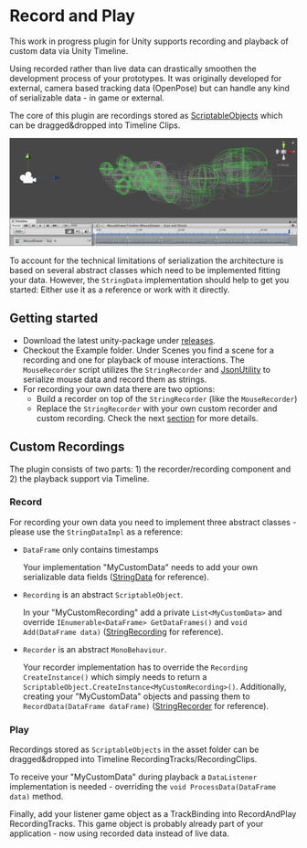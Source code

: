 # Record and Play

This work in progress plugin for Unity supports recording and playback of custom data via Unity Timeline.

Using recorded rather than live data can drastically smoothen the development process of your prototypes. It was originally developed for external, camera based tracking data (OpenPose) but can handle any kind of serializable data - in game or external.

The core of this plugin are recordings stored as [ScriptableObjects](https://docs.unity3d.com/ScriptReference/ScriptableObject.html) which can be dragged&dropped into Timeline Clips.

![MouseRecordingPlot](https://github.com/fx-lange/unity-record-and-play/blob/master/Docs/MouseRecordingPlot.png)

To account for the technical limitations of serialization the architecture is based on several abstract classes which need to be implemented fitting your data. However, the `StringData` implementation should help to get you started: Either use it as a reference or work with it directly.

## Getting started

* Download the latest unity-package under [releases](https://github.com/fx-lange/unity-record-and-play/releases).
* Checkout the Example folder. Under Scenes you find a scene for a recording and one for playback of mouse interactions. The `MouseRecorder` script utilizes the `StringRecorder` and [JsonUtility](https://docs.unity3d.com/ScriptReference/JsonUtility.html) to serialize mouse data and record them as strings.
* For recording your own data there are two options:
  * Build a recorder on top of the `StringRecorder` (like the `MouseRecorder`)
  * Replace the `StringRecorder` with your own custom recorder and custom recording. Check the next [section](#custom-recordings) for more details.

## Custom Recordings

The plugin consists of two parts: 1) the recorder/recording component and 2) the playback support via Timeline.

### Record

For recording your own data you need to implement three abstract classes - please use the `StringDataImpl` as a reference:

* `DataFrame` only contains timestamps

  Your implementation "MyCustomData" needs to add your own serializable data fields ([StringData](https://github.com/fx-lange/unity-record-and-play/tree/master/src/Implementations/StringDataImpl/StringData.cs) for reference).

* `Recording` is an abstract `ScriptableObject`.

  In your "MyCustomRecording" add a private `List<MyCustomData>` and override `IEnumerable<DataFrame> GetDataFrames()` and `void Add(DataFrame data)` ([StringRecording](https://github.com/fx-lange/unity-record-and-play/tree/master/src/Implementations/StringDataImpl/StringRecording.cs) for reference).

* `Recorder` is an abstract `MonoBehaviour`.

  Your recorder implementation has to override the `Recording CreateInstance()` which simply needs to return a `ScriptableObject.CreateInstance<MyCustomRecording>()`.
  Additionally, creating your "MyCustomData" objects and passing them to `RecordData(DataFrame dataFrame)` ([StringRecorder](https://github.com/fx-lange/unity-record-and-play/tree/master/src/Implementations/StringDataImpl/StringRecorder.cs) for reference).

### Play

Recordings stored as `ScriptableObjects` in the asset folder can be dragged&dropped into Timeline RecordingTracks/RecordingClips.

To receive your "MyCustomData" during playback a `DataListener` implementation is needed - overriding the `void ProcessData(DataFrame data)` method.

Finally, add your listener game object as a TrackBinding into RecordAndPlay RecordingTracks. This game object is probably already part of your application - now using recorded data instead of live data.
